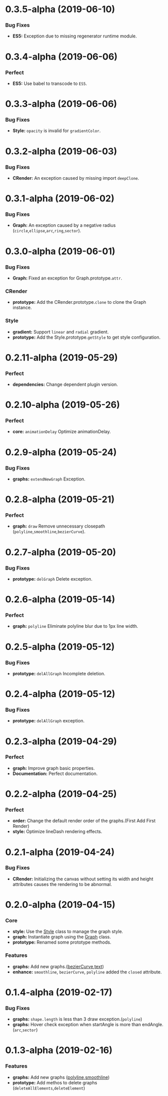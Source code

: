 # 0.3.5-alpha (2019-06-10)

### Bug Fixes

- **ES5:** Exception due to missing regenerator runtime module.

# 0.3.4-alpha (2019-06-06)

### Perfect

- **ES5:** Use babel to transcode to `ES5`.

# 0.3.3-alpha (2019-06-06)

### Bug Fixes

- **Style:** `opacity` is invalid for `gradientColor`.

# 0.3.2-alpha (2019-06-03)

### Bug Fixes

- **CRender:** An exception caused by missing import `deepClone`.

# 0.3.1-alpha (2019-06-02)

### Bug Fixes

- **Graph:** An exception caused by a negative radius (`circle`,`ellipse`,`arc`,`ring`,`sector`).

# 0.3.0-alpha (2019-06-01)

### Bug Fixes

- **Graph:** Fixed an exception for Graph.prototype.`attr`.

### CRender

- **prototype:** Add the CRender.prototype.`clone` to clone the Graph instance.

### Style

- **gradient:** Support `linear` and `radial` gradient.
- **prototype:** Add the Style.prototype.`getStyle` to get style configuration.


# 0.2.11-alpha (2019-05-29)

### Perfect

- **dependencies:** Change dependent plugin version.

# 0.2.10-alpha (2019-05-26)

### Perfect

- **core:** `animationDelay` Optimize animationDelay.

# 0.2.9-alpha (2019-05-24)

### Bug Fixes

- **graphs:** `extendNewGraph` Exception.

# 0.2.8-alpha (2019-05-21)

### Perfect

- **graph:** `draw` Remove unnecessary closepath (`polyline`,`smoothline`,`bezierCurve`).

# 0.2.7-alpha (2019-05-20)

### Bug Fixes

- **prototype:** `delGraph` Delete exception.

# 0.2.6-alpha (2019-05-14)

### Perfect

- **graph:** `polyline` Eliminate polyline blur due to 1px line width.

# 0.2.5-alpha (2019-05-12)

### Bug Fixes

- **prototype:** `delAllGraph` Incomplete deletion.

# 0.2.4-alpha (2019-05-12)

### Bug Fixes

- **prototype:** `delAllGraph` exception.

# 0.2.3-alpha (2019-04-29)

### Perfect

- **graph:** Improve graph basic properties.
- **Documentation:** Perfect documentation.

# 0.2.2-alpha (2019-04-25)

### Perfect

- **order:** Change the default render order of the graphs.(First Add First Render)
- **style:** Optimize lineDash rendering effects.

# 0.2.1-alpha (2019-04-24)

### Bug Fixes

- **CRender:** Initializing the canvas without setting its width and height attributes causes the rendering to be abnormal.

# 0.2.0-alpha (2019-04-15)

### Core

- **style:** Use the [Style](https://github.com/jiaming743/CRender#class-style) class to manage the graph style.
- **graph:** Instantiate graph using the [Graph](https://github.com/jiaming743/CRender#class-graph) class.
- **prototype:** Renamed some prototype methods.

### Features

- **graphs:** Add new graphs.([bezierCurve](https://github.com/jiaming743/CRender#bezierCurve),[text](https://github.com/jiaming743/CRender#text))
- **enhance:** `smoothline`, `bezierCurve`, `polyline` added the `closed` attribute.

# 0.1.4-alpha (2019-02-17)

### Bug Fixes

- **graphs:** `shape.length` is less than 3 draw exception.(`polyline`)
- **graphs:** Hover check exception when startAngle is more than endAngle.(`arc`,`sector`)

# 0.1.3-alpha (2019-02-16)

### Features

- **graphs:** Add new graphs ([polyline](https://github.com/jiaming743/CRender#polyline),[smoothline](https://github.com/jiaming743/CRender#smoothline))
- **prototype:** Add methos to delete graphs (`deleteAllElements`,`deleteElement`)